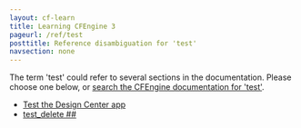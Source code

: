 ```yaml
---
layout: cf-learn
title: Learning CFEngine 3
pageurl: /ref/test
posttitle: Reference disambiguation for 'test'
navsection: none
---
```


The term 'test' could refer to several sections in the documentation. Please choose one below, or
[search the CFEngine documentation for 'test'](http://docs.cfengine.com/latest/search.html?q=test).

- [Test the Design Center app](http://docs.cfengine.com/latest/enterprise-cfengine-guide-design-center-configure-sketches-enterprise-integrating-mission-portal-with-git.html#test-the-design-center-app)
- [test_delete \#\#](http://docs.cfengine.com/latest/examples-tutorials-file_comparison.html#test_delete-##)
